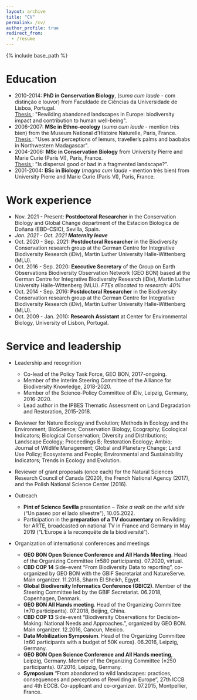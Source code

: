 ```yaml
---
layout: archive
title: "CV"
permalink: /cv/
author_profile: true
redirect_from:
  - /resume
---
```


{% include base_path %}

Education
======
* 2010-2014: **PhD in Conservation Biology**, (<i>suma cum laude</i> - com distinção e louvor) from Faculdade de Ciências da Universidade de Lisboa, Portugal.  
<u>Thesis </u>: "Rewilding abandoned landscapes in Europe: biodiversity impact and contribution to human well-being".
* 2006-2007: **MSc in Ethno-ecology** (<i>suma cum laude</i> - mention très bien) from the Museum National d’Histoire Naturelle, Paris, France.  
<u>Thesis </u>: "Uses and perceptions of lemurs, traveller’s palms and baobabs in Northwestern Madagascar".
* 2004-2006: **MSc in Conservation Biology** from University Pierre and Marie Curie (Paris VI), Paris, France.  
<u>Thesis </u>: "Is dispersal good or bad in a fragmented landscape?".
* 2001-2004: **BSc in Biology** (<i>magna cum laude</i> - mention très bien) from University Pierre and Marie Curie (Paris VI), Paris, France.
 
Work experience
======
* Nov. 2021 - Present: **Postdoctoral Researcher** in the Conservation Biology and Global Change department of the Estacion Biologica de Doñana (EBD-CSIC), Sevilla, Spain.
* <i>Jan. 2021 - Oct. 2021 **Maternity leave** </i>
* Oct. 2020 - Sep. 2021: **Postdoctoral Researcher** in the Biodiversity Conservation research group at the German Centre for Integrative Biodiversity Research (iDiv), Martin Luther University Halle-Wittenberg (MLU). 
* Oct. 2016 - Sep. 2020: **Executive Secretary** of the Group on Earth Observations Biodiversity Observation Network (GEO BON) based at the German Centre for Integrative Biodiversity Research (iDiv), Martin Luther University Halle-Wittenberg (MLU). <i> FTEs allocated to research: 40%</i>
* Oct. 2014 - Sep. 2016: **Postdoctoral Researcher** in the Biodiversity Conservation research group at the German Centre for Integrative Biodiversity Research (iDiv), Martin Luther University Halle-Wittenberg (MLU).
* Oct. 2009 - Jan. 2010: **Research Assistant** at Center for Environmental Biology, University of Lisbon, Portugal.
  
Service and leadership
======
* Leadership and recognition
  * Co-lead of the Policy Task Force, GEO BON, 2017-ongoing.
  * Member of the interim Steering Committee of the Alliance for Biodiversity Knowledge, 2018-2020.
  * Member of the Science-Policy Committee of iDiv, Leipzig, Germany, 2016-2020.
  * Lead author in the IPBES Thematic Assessment on Land Degradation and Restoration, 2015-2018.
  
* Reviewer for Nature Ecology and Evolution; Methods in Ecology and the Environment; BioScience; Conservation Biology; Ecography; Ecological Indicators; Biological Conservation; Diversity and Distributions; Landscape Ecology; Proceedings B; Restoration Ecology; Ambio; Journal of Wildlife Management; Global and Planetary Change; Land Use Policy; Ecosystems and People; Environmental and Sustainability Indicators; Trends in Ecology and Evolution.

* Reviewer of grant proposals (once each) for the Natural Sciences Research Council of Canada (2020), the French National Agency (2017), and the Polish National Science Center (2016).

* Outreach
  * **Pint of Science Sevilla** presentation – <i>Take a walk on the wild side</i> (“Un paseo por el lado silvestre"), 10.05.2022.
  * Participation in the **preparation of a TV documentary** on Rewilding for ARTE, broadcasted on national TV in France and Germany in May 2019 (“L’Europe à la reconquête de la biodiversité”).

* Organization of international conferences and meetings
  * **GEO BON Open Science Conference and All Hands Meeting**. Head of the Organizing Committee (±580 participants). 07.2020, virtual.
  * **CBD COP 14** Side-event “From Biodiversity Data to reporting”, co-organized by GEO BON with the GBIF Secretariat and NatureServe. Main organizer. 11.2018, Sharm El Sheikh, Egypt.
  * **Global Biodiversity Informatics Conference (GBIC2)**. Member of the Steering Committee led by the GBIF Secretariat. 06.2018, Copenhagen, Denmark.
  * **GEO BON All Hands meeting**. Head of the Organizing Committee (±70 participants). 07.2018, Beijing, China.
  * **CBD COP 13** Side-event “Biodiversity Observations for Decision-Making: National Needs and Approaches.”, organized by GEO BON. Main organizer. 12.2016, Cancun, Mexico.
  * **Data Mobilization Symposium**. Head of the Organizing Committee (±60 participants with a budget of 50K euros). 06.2016, Leipzig, Germany.
  * **GEO BON Open Science Conference and All Hands meeting**, Leipzig, Germany. Member of the Organizing Committee (±250 participants). 07.2016, Leipzig, Germany.
  * **Symposium** “From abandoned to wild landscapes: practices, consequences and perceptions of Rewilding in Europe”, 27th ICCB and 4th ECCB. Co-applicant and co-organizer. 07.2015, Montpellier, France.
